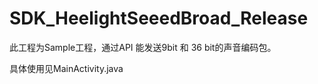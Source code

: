 # SDK_HeelightSeeedBroad_Release


此工程为Sample工程，通过API 能发送9bit 和 36 bit的声音编码包。

具体使用见MainActivity.java
